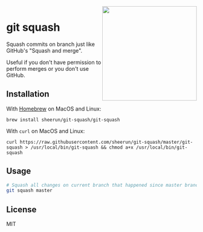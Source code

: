 <img align="right" height="250" src="https://i.imgur.com/4iAqPLR.jpg">

# git squash 

Squash commits on branch just like GitHub's "Squash and merge".

Useful if you don't have permission to perform merges or you don't use GitHub.

## Installation

With [Homebrew](https://brew.sh/) on MacOS and Linux:

```
brew install sheerun/git-squash/git-squash
```

With `curl` on MacOS and Linux:

```
curl https://raw.githubusercontent.com/sheerun/git-squash/master/git-squash > /usr/local/bin/git-squash && chmod a+x /usr/local/bin/git-squash
```

## Usage

```sh
# Squash all changes on current branch that happened since master branch
git squash master
```

## License

MIT
